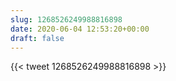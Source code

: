 ```yaml
---
slug: 1268526249988816898
date: 2020-06-04 12:53:20+00:00
draft: false
---
```


{{< tweet 1268526249988816898 >}}
